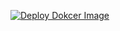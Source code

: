 [![Deploy Dokcer Image](https://github.com/youngungYun/todo/actions/workflows/image.yml/badge.svg)](https://github.com/youngungYun/todo/actions/workflows/image.yml)
